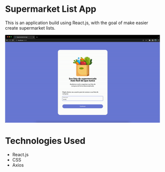 # Supermarket List App

This is an application build using React.js, with the goal of make easier create supermarket lists.

<img src="/public/images/demo.gif"/>

# Technologies Used

- React.js
- CSS
- Axios

